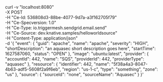 
curl -v "localhost:8080" \
       -X POST \
       -H "Ce-Id: 536808d3-88be-4077-9d7a-a3f162705f79" \
       -H "Ce-Specversion: 1.0" \
       -H "Ce-Type: io.triggermesh.sendgrid.email.send" \
       -H "Ce-Source: dev.knative.samples/helloworldsource" \
       -H "Content-Type: application/json" \
       -d '{
  "event": {
    "guid": "apache",
    "name": "apache",
    "severity": "HIGH",
    "shortDescription": "an aquasec short description goes here",
    "startTime": 1627587060,
    "status": "OPEN"
  },
  "image": "ubuntu:latest",
  "provider": {
    "accountId": 442,
    "name": "SQS",
    "providerId": 442,
    "providerType": "aquasec"
  },
  "resource": {
    "identifier": 442,
    "name": "5f38a4a3-8047-4b63-adf5-5608f2a9f6eb",
    "region": "us-1-c",
    "type": "something",
    "zone": "us"
  },
  "source": {
    "sourceId": "none",
    "sourceName": "Aquasec"
  }
}'
